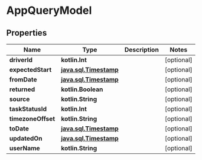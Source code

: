 
# AppQueryModel

## Properties
Name | Type | Description | Notes
------------ | ------------- | ------------- | -------------
**driverId** | **kotlin.Int** |  |  [optional]
**expectedStart** | [**java.sql.Timestamp**](java.sql.Timestamp.md) |  |  [optional]
**fromDate** | [**java.sql.Timestamp**](java.sql.Timestamp.md) |  |  [optional]
**returned** | **kotlin.Boolean** |  |  [optional]
**source** | **kotlin.String** |  |  [optional]
**taskStatusId** | **kotlin.Int** |  |  [optional]
**timezoneOffset** | **kotlin.String** |  |  [optional]
**toDate** | [**java.sql.Timestamp**](java.sql.Timestamp.md) |  |  [optional]
**updatedOn** | [**java.sql.Timestamp**](java.sql.Timestamp.md) |  |  [optional]
**userName** | **kotlin.String** |  |  [optional]



